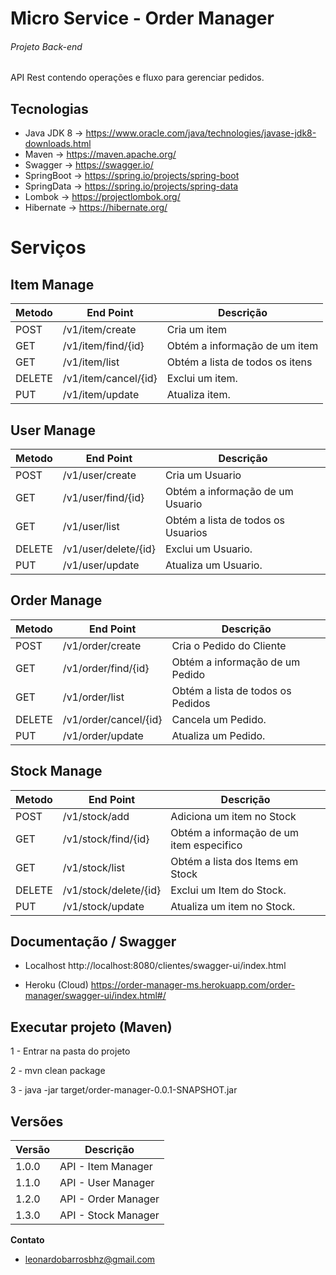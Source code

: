 # Micro Service - Order Manager


###### Projeto Back-end 
API Rest contendo operações e fluxo para gerenciar pedidos. 


## Tecnologias

- Java JDK 8      -> https://www.oracle.com/java/technologies/javase-jdk8-downloads.html
- Maven           -> https://maven.apache.org/
- Swagger         -> https://swagger.io/
- SpringBoot      -> https://spring.io/projects/spring-boot
- SpringData      -> https://spring.io/projects/spring-data
- Lombok          -> https://projectlombok.org/
- Hibernate       -> https://hibernate.org/



# Serviços


## Item Manage

| Metodo  |  End Point  | Descrição |
| ------------| ---------|---------|
|  POST  | /v1/item/create     | Cria um item  |
|  GET  |  /v1/item/find/{id}     | Obtém a informação de um item |
|  GET  |  /v1/item/list   | Obtém a lista de todos os itens |
|  DELETE  |  /v1/item/cancel/{id}     | Exclui um item. |
|  PUT  |  /v1/item/update     | Atualiza item. |

## User Manage

| Metodo  |  End Point  | Descrição |
| ------------| ---------|---------|
|  POST  | /v1/user/create     | Cria um Usuario  |
|  GET  |  /v1/user/find/{id}     | Obtém a informação de um Usuario |
|  GET  |  /v1/user/list   | Obtém a lista de todos os Usuarios |
|  DELETE  |  /v1/user/delete/{id}     | Exclui um Usuario. |
|  PUT  |  /v1/user/update     | Atualiza um Usuario. |

## Order Manage

| Metodo  |  End Point  | Descrição |
| ------------| ---------|---------|
|  POST  | /v1/order/create     | Cria o Pedido do Cliente  |
|  GET  |  /v1/order/find/{id}     | Obtém a informação de um Pedido |
|  GET  |  /v1/order/list   | Obtém a lista de todos os Pedidos |
|  DELETE  |  /v1/order/cancel/{id}     | Cancela um Pedido. |
|  PUT  |  /v1/order/update     | Atualiza um Pedido. |


## Stock Manage

| Metodo  |  End Point  | Descrição |
| ------------| ---------|---------|
|  POST  | /v1/stock/add     | Adiciona um item no Stock  |
|  GET  |  /v1/stock/find/{id}     | Obtém a informação de um item especifico |
|  GET  |  /v1/stock/list   | Obtém a lista dos Items em Stock |
|  DELETE  |  /v1/stock/delete/{id}     | Exclui um Item do Stock. |
|  PUT  |  /v1/stock/update     | Atualiza um item no Stock. |


## Documentação / Swagger

 
 - Localhost
    http://localhost:8080/clientes/swagger-ui/index.html
 
 -  Heroku (Cloud) 
    https://order-manager-ms.herokuapp.com/order-manager/swagger-ui/index.html#/
  
## Executar projeto (Maven)
1 - Entrar na pasta do projeto

2 - mvn clean package

3 - java -jar target/order-manager-0.0.1-SNAPSHOT.jar



## Versões

| Versão  |   Descrição |
| ------------| ---------|
|  1.0.0  |  API - Item Manager     |
|  1.1.0  |  API - User Manager     |Cria um item  |
|  1.2.0  |  API - Order Manager     |C
|  1.3.0  |  API - Stock Manager     |C




 **Contato**
* leonardobarrosbhz@gmail.com
